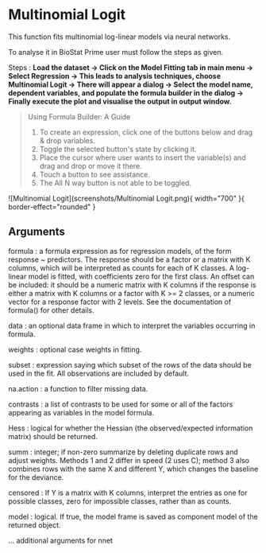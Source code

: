 # Multinomial Logit

This function fits multinomial log-linear models via neural networks.

To analyse it in BioStat Prime user must follow the steps as given.

Steps
: __Load the dataset -> Click on the Model Fitting tab in main menu -> Select Regression -> This leads to analysis techniques, choose Multinomial Logit -> There will appear a dialog -> Select the model name, dependent variables, and populate the formula builder in the dialog -> Finally execute the plot and visualise the output in output window.__

> Using Formula Builder: A Guide
>1.	To create an expression, click one of the buttons below and drag & drop variables.
>2.	Toggle the selected button's state by clicking it.
>3.	Place the cursor where user wants to insert the variable(s) and drag and drop or move it there.
>4.	Touch a button to see assistance.
>5.	The All N way button is not able to be toggled.

![Multinomial Logit](screenshots/Multinomial Logit.png){ width="700" }{ border-effect="rounded" }

## Arguments

formula
: a formula expression as for regression models, of the form response ~ predictors. The response should be a factor or a matrix with K columns, which will be interpreted as counts for each of K classes. A log-linear model is fitted, with coefficients zero for the first class. An offset can be included: it should be a numeric matrix with K columns if the response is either a matrix with K columns or a factor with K >= 2 classes, or a numeric vector for a response factor with 2 levels. See the documentation of formula() for other details.

data
: an optional data frame in which to interpret the variables occurring in formula.

weights
: optional case weights in fitting.

subset
: expression saying which subset of the rows of the data should be used in the fit. All observations are included by default.

na.action
: a function to filter missing data.

contrasts
: a list of contrasts to be used for some or all of the factors appearing as variables in the model formula.

Hess
: logical for whether the Hessian (the observed/expected information matrix) should be returned.

summ
: integer; if non-zero summarize by deleting duplicate rows and adjust weights. Methods 1 and 2 differ in speed (2 uses C); method 3 also combines rows with the same X and different Y, which changes the baseline for the deviance.

censored
: If Y is a matrix with K columns, interpret the entries as one for possible classes, zero for impossible classes, rather than as counts.

model
: logical. If true, the model frame is saved as component model of the returned object.

... additional arguments for nnet